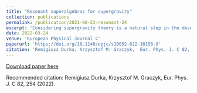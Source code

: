 ```yaml
---
title: "Resonant superalgebras for supergravity"
collection: publications
permalink: /publication/2021-08-23-resonant-24
excerpt: 'Considering supergravity theory is a natural step in the development of gravity models. This paper follows the algebraic path and constructs possible extensions of the Poincare and Anti-de-Sitter algebras, which inherit their basic commutation structure. Previously achieved results of this type are fragmentary and show only a limited fraction of possible algebraic realizations. Our paper presents the newly obtained symmetry algebras, evaluated within an efficient pattern-based computational method of generating the so-called resonating algebraic structures. These supersymmetric extensions of algebras, going beyond the Poincare and Anti-de Sitter ones, contain additional bosonic generators $Z_{ab}$ (Lorentz-like), and $U_a$ (translational-like) added to the standard Lorentz generator $J_{ab}$ and translation generator $P_{a}$. Our analysis includes all cases up to two fermionic supercharges, $Q_{\alpha}$ and $Y_{\alpha}$. The delivered plethora of superalgebras includes few past results and offers a vastness of new examples. The list of the cases is complete and contains all superalgebras up to two of Lorentz-like, translation-like, and supercharge-like generators $(JP+Q)+(ZU+Y)=JPZU+QY$. In the latter class, among $667$ founded superalgebras, the $264$ are suitable for direct supergravity construction. For each of them, one can construct a unique supergravity model defined by the Lagrangian. As an example, we consider one of the algebra configurations and provide its Lagrangian realization.'
date: 2022-03-24
venue: 'European Physical Journal C'
paperurl: 'https://doi.org/10.1140/epjc/s10052-022-10156-9'
citation: 'Remigiusz Durka, Krzysztof M. Graczyk,  Eur. Phys. J. C 82, 254 (2022)'
---
```


[Download paper here](https://doi.org/10.1140/epjc/s10052-022-10156-9)

Recommended citation: Remigiusz Durka, Krzysztof M. Graczyk,  Eur. Phys. J. C 82, 254 (2022).
